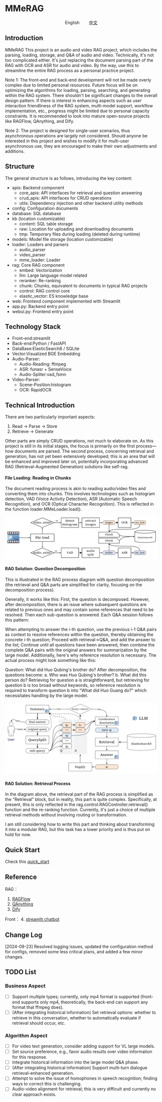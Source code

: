 # MMeRAG

<div style="text-align: center;">
English
&nbsp;&nbsp;&nbsp;&nbsp;&nbsp;&nbsp; 
<a href="README.md">中文</a>
</div>

## Introduction
MMeRAG
This project is an audio and video RAG project, which includes the parsing, loading, storage, and Q&A of audio and video. Technically, it's not too complicated either.
It's just replacing the document parsing part of the RAG with OCR and ASR for audio and video.
By the way, use this to streamline the entire RAG process as a personal practice project.

Note 1: The front-end and back-end development will not be made overly complex due to limited personal resources. Future focus will be on optimizing the algorithms for loading, parsing, searching, and generating within the RAG system. There shouldn't be significant changes to the overall design pattern. If there is interest in enhancing aspects such as user interaction friendliness of the RAG system, multi-model support, workflow implementation, etc., progress might be limited due to personal capacity constraints. It is recommended to look into mature open-source projects like RAGFlow, QAnything, and Dify.

Note 2: The project is designed for single-user scenarios, thus asynchronous operations are largely not considered. Should anyone be interested in this project and wishes to modify it for multi-user asynchronous use, they are encouraged to make their own adjustments and additions.

## Structure

The general structure is as follows, introducing the key content:
- apis: Backend component
  - core_apis: API interfaces for retrieval and question answering
  - crud_apis: API interfaces for CRUD operations
  - utils: Dependency injection and other backend utility methods
- config: Configuration documents
- database: SQL database
- kb (location customizable)
  - content: SQL table storage
  - raw: Location for uploading and downloading documents
  - tmp: Temporary files during loading (deleted during runtime)
- models: Model file storage (location customizable)
- loader: Loaders and parsers
  - audio_parser
  - video_parser
  - mme_loader: Loader
- rag: Core RAG component
  - embed: Vectorization
  - llm: Large language model related
  - reranker: Re-ranking
  - chunk: Chunks, equivalent to documents in typical RAG projects
  - control: RAG control core
  - elastic_vector: ES knowledge base
- web: Frontend component implemented with Streamlit
- app.py: Backend entry point
- webui.py: Frontend entry point


## Technology Stack
- Front-end:streamlit
- Back-end:Python / FastAPI
- DataBase:ElasticSearch8 / SQLite
- Vector:Visualized BGE Embedding
- Audio-Parser:
  - Audio-Reading: ffmpeg
  - ASR: funasr + SenseVoice
  - Audio-Spliter:vad_fsmn
- Video-Parser:
  - Scene-Position:histogram
  - OCR: RapidOCR

## Technical Introduction

There are two particularly important aspects:

1. Read -> Parse -> Store
2. Retrieve -> Generate

Other parts are simply CRUD operations, not much to elaborate on. 
As this project is still in its initial stages, the focus is primarily on the first process—how documents are parsed. The second process, concerning retrieval and generation, has not yet been extensively developed; this is an area that will be enhanced and improved later on, potentially incorporating advanced RAG (Retrieval-Augmented Generation) solutions like self-rag.

#### File Loading: Reading in Chunks
The document reading process is akin to reading audio/video files and converting them into chunks. This involves technologies such as histogram detection, VAD (Voice Activity Detection), ASR (Automatic Speech Recognition), and OCR (Optical Character Recognition). 
This is reflected in the function loader.MMeLoader.load().

![读取分块示意图](assert/images/img03.png)

#### RAG Solution: Question Decomposition
This is illustrated in the RAG process diagram with question decomposition (the retrieval and Q&A parts are simplified for clarity, focusing on the decomposition process).

Generally, it works like this: First, the question is decomposed. However, after decomposition, there is an issue where subsequent questions are related to previous ones and may contain some references that need to be resolved.
Then each sub-question is answered. Each Q&A session follows this pattern:

When attempting to answer the i-th question, use the previous i-1 Q&A pairs as context to resolve references within the question, thereby obtaining the concrete i-th question;
Proceed with retrieval->Q&A, and add the answer to the list;
Continue until all questions have been answered, then combine the complete Q&A pairs with the original answers for summarization by the large model.
Additionally, here's why reference resolution is necessary. The actual process might look something like this:


Question: What did Huo Qubing's brother do?
After decomposition, the questions become:
a. Who was Huo Qubing's brother?
b. What did this person do?
Retrieving for question a is straightforward, but retrieving for question b is too broad without keywords, so reference resolution is required to transform question b into "What did Huo Guang do?" which necessitates handling by the large model.

![问题分解示意图](assert/images/img02.png)



#### RAG Solution: Retrieval Process

In the diagram above, the retrieval part of the RAG process is simplified as the "Retrieval" block, but in reality, this part is quite complex. Specifically, at present, this is only reflected in the rag.control.RAGController.retrieval() function and the re-ranking function. Currently, it's just a choice of multiple retrieval methods without involving routing or transformation.

I am still considering how to write this part and thinking about transforming it into a modular RAG, but this task has a lower priority and is thus put on hold for now.

## Quick Start

Check this [quick_start](assert/doc/quick_start_en.md)

## Reference

RAG：
1. [RAGFlow](https://github.com/infiniflow/ragflow)
2. [QAnything](https://github.com/netease-youdao/qanything)
3. [Dify](https://github.com/langgenius/dify)  

Front：
4. [streamlit chatbot](https://blog.csdn.net/qq_39813001/article/details/136180110)


## Change Log

[2024-09-23] Resolved logging issues, updated the configuration method for configs, removed some less critical plans, and added a few minor changes.

## TODO List

### Business Aspect
- [ ] Support multiple types; currently, only mp4 format is supported (front-end supports only mp4, theoretically, the back-end can support any format that ffmpeg does).
- [ ] (After integrating historical information) Set retrieval options: whether to retrieve in this conversation, whether to automatically evaluate if retrieval should occur, etc.
### Algorithm Aspect
- [ ] For video text generation, consider adding support for VL large models.
- [ ] Set source preference, e.g., favor audio results over video information for this response.
- [ ] Integrate historical information into the large model Q&A phase.
- [ ] (After integrating historical information) Support multi-turn dialogue retrieval-enhanced generation.
- [ ] Attempt to solve the issue of homophones in speech recognition; finding ways to correct this is challenging.
- [ ] Audio-video alignment for retrieval; this is very difficult and currently no clear approach exists.
